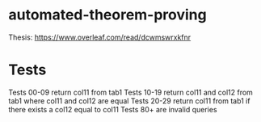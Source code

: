 # automated-theorem-proving

Thesis: https://www.overleaf.com/read/dcwmswrxkfnr


# Tests
Tests 00-09 return col11 from tab1
Tests 10-19 return col11 and col12 from tab1 where col11 and col12 are equal
Tests 20-29 return col11 from tab1 if there exists a col12 equal to col11
Tests 80+ are invalid queries